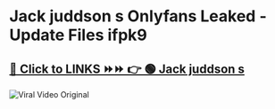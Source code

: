 
 # Jack juddson s Onlyfans Leaked - Update Files ifpk9

## <h2><a href="https://clipsfans.com/Jack_juddson_s&ref=git">🔗 Click to LINKS ⏩⏩ 👉 🟢 Jack juddson s </a></h2>

<a href="https://clipsfans.com/Jack_juddson_s&ref=git" rel="nofollow" data-target="animated-image.originalLink"><img src="https://i.ibb.co.com/xMMVF88/686577567.gif" alt="Viral Video Original" style="max-width: 100%; display: inline-block;" data-target="animated-image.originalImage"></a>


